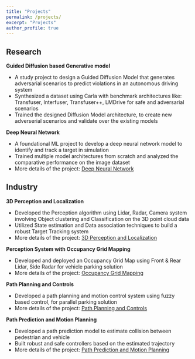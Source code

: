 ```yaml
---
title: "Projects"
permalink: /projects/
excerpt: "Projects"
author_profile: true
---
```


Research
-----
**Guided Diffusion based Generative model**

* A study project to design a Guided Diffusion Model that generates adversarial scenarios to predict violations in an autonomous driving system
* Synthesized a dataset using Carla with benchmark architectures like: Transfuser, Interfuser, Transfuser++, LMDrive for safe and adversarial scenarios
* Trained the designed Diffusion Model architecture, to create new adverserial scenarios and validate over the existing models

**Deep Neural Network**

* A foundational ML project to develop a deep neural network model to identify and track a target in simulation
* Trained multiple model architectures from scratch and analyzed the comparative performance on the image dataset
* More details of the project: [Deep Neural Network](https://github.com/rastri-dey/Deep_Neural_Network)

Industry
-----
**3D Perception and Localization**

* Developed the Perception algorithm using Lidar, Radar, Camera system involving Object clustering and Classification on the 3D point cloud data
* Utilized State estimation and Data association techniques to build a robust Target Tracking system 
* More details of the project: [3D Perception and Localization](https://patents.google.com/patent/US20220214444A1/en)

**Perception System with Occupancy Grid Mapping**

* Developed and deployed an Occupancy Grid Map using Front & Rear Lidar, Side Radar for vehicle parking solution
* More details of the project: [Occupancy Grid Mapping](https://patents.google.com/patent/US11814085B2/en)

**Path Planning and Controls**

* Developed a path planning and motion control system using fuzzy based control, for parallel parking solution
* More details of the project: [Path Planning and Controls](https://ieeexplore.ieee.org/abstract/document/9367343)

**Path Prediction and Motion Planning**

* Developed a path prediction model to estimate collision between pedestrian and vehicle
* Built robust and safe controllers based on the estimated trajectory
* More details of the project: [Path Prediction and Motion Planning](https://patents.google.com/patent/US12103521B2/en)


